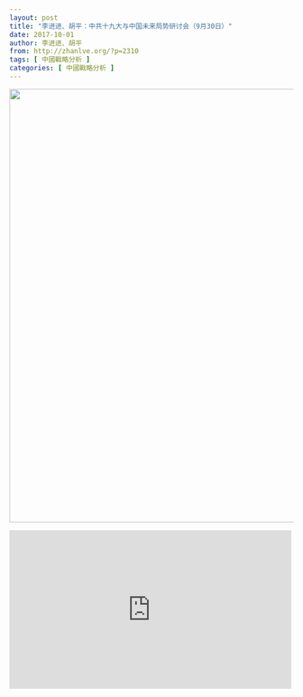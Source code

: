 ```yaml
---
layout: post
title: "李进进、胡平：中共十九大与中国未来局势研讨会（9月30日）"
date: 2017-10-01
author: 李进进、胡平
from: http://zhanlve.org/?p=2310
tags: [ 中國戰略分析 ]
categories: [ 中國戰略分析 ]
---
```


<div id="entry">
 <div class="at-above-post addthis_tool" data-url="http://zhanlve.org/?p=2310">
 </div>
 <p>
  <img alt="" class="aligncenter size-large wp-image-2309" height="768" sizes="(max-width: 1024px) 100vw, 1024px" src="http://zhanlve.org/wp-content/uploads/2017/10/7A93B633-8AA5-448F-8249-7C01BB0EBD91_mw1024_mh1024_s-1024x768.jpg" srcset="http://zhanlve.org/wp-content/uploads/2017/10/7A93B633-8AA5-448F-8249-7C01BB0EBD91_mw1024_mh1024_s.jpg 1024w, http://zhanlve.org/wp-content/uploads/2017/10/7A93B633-8AA5-448F-8249-7C01BB0EBD91_mw1024_mh1024_s-300x225.jpg 300w, http://zhanlve.org/wp-content/uploads/2017/10/7A93B633-8AA5-448F-8249-7C01BB0EBD91_mw1024_mh1024_s-768x576.jpg 768w" width="1024"/>
 </p>
 <p>
  <iframe allowfullscreen="" frameborder="0" height="281" src="https://www.youtube.com/embed/kSBn6-M3emk?feature=oembed" width="500">
  </iframe>
 </p>
 <!-- AddThis Advanced Settings above via filter on the_content -->
 <!-- AddThis Advanced Settings below via filter on the_content -->
 <!-- AddThis Advanced Settings generic via filter on the_content -->
 <!-- AddThis Share Buttons above via filter on the_content -->
 <!-- AddThis Share Buttons below via filter on the_content -->
 <div class="at-below-post addthis_tool" data-url="http://zhanlve.org/?p=2310">
 </div>
 <!-- AddThis Share Buttons generic via filter on the_content -->
</div>


